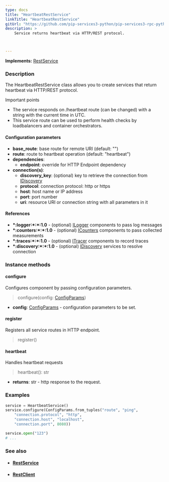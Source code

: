 ```yaml
---
type: docs
title: "HeartbeatRestService"
linkTitle: "HeartbeatRestService"
gitUrl: "https://github.com/pip-services3-python/pip-services3-rpc-python"
description: >
    Service returns heartbeat via HTTP/REST protocol.



---
```


**Implements:** [RestService](../rest_service)

### Description

The HeartbeatRestService class allows you to create services that return heartbeat via HTTP/REST protocol. 

Important points

- The service responds on /heartbeat route (can be changed) with a string with the current time in UTC.
- This service route can be used to perform health checks by loadbalancers and container orchestrators.

#### Configuration parameters

- **base_route**: base route for remote URI (default: "")
- **route**: route to heartbeat operation (default: "heartbeat")
- **dependencies**:
    - **endpoint**: override for HTTP Endpoint dependency
- **connection(s)**:           
    - **discovery_key**: (optional) key to retrieve the connection from [IDiscovery](../../../components/connect/idiscovery)
    - **protocol**: connection protocol: http or https
    - **host**: host name or IP address
    - **port**: port number
    - **uri**: resource URI or connection string with all parameters in it


#### References

- **\*:logger:\*:\*:1.0** - (optional) [ILogger](../../../components/log/ilogger) components to pass log messages
- **\*:counters:\*:\*:1.0** - (optional) [ICounters](../../../components/count/icounters) components to pass collected measurements
- **\*:traces:\*:\*:1.0** - (optional) [ITracer](../../../components/trace/itracer) components to record traces
- **\*:discovery:\*:\*:1.0** - (optional) [IDiscovery](../../../components/connect/idiscovery) services to resolve connection



### Instance methods

#### configure
Configures component by passing configuration parameters.

> configure(config: [ConfigParams](../../../commons/config/config_params))

- **config**: [ConfigParams](../../../commons/config/config_params) - configuration parameters to be set.


#### register
Registers all service routes in HTTP endpoint.

> register()


#### heartbeat
Handles heartbeat requests

> heartbeat(): str

- **returns**: str - http response to the request.


### Examples

```python
service = HeartbeatService()
service.configure(ConfigParams.from_tuples("route", "ping",
    "connection.protocol", "http",
    "connection.host", "localhost",
    "connection.port", 8080))

service.open("123")
# ...
```

### See also
- #### [RestService](../rest_service)
- #### [RestClient](../../clients/rest_client)
